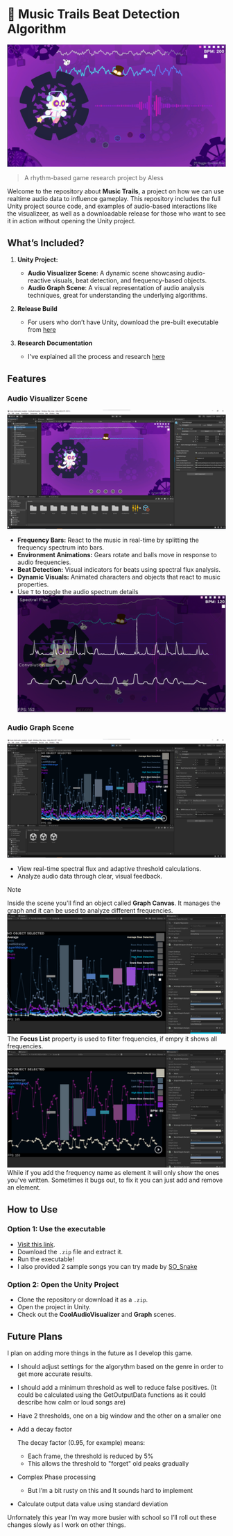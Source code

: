 # 🎵 Music Trails Beat Detection Algorithm 
![Header](./github/header.png)

> A rhythm-based game research project by Aless 

Welcome to the repository about **Music Trails**, a project on how we can use realtime audio data to influence gameplay. This repository includes the full Unity project source code, and examples of audio-based interactions like the visualizeer, as well as a downloadable release for those who want to see it in action without opening the Unity project.  

## What’s Included?  

1. **Unity Project:**  
   - **Audio Visualizer Scene**: A dynamic scene showcasing audio-reactive visuals, beat detection, and frequency-based objects.  
   - **Audio Graph Scene**: A visual representation of audio analysis techniques, great for understanding the underlying algorithms.  

2. **Release Build**  
   - For users who don’t have Unity, download the pre-built executable from [here](https://cupflow-studios.itch.io/audio-visualizer)

3. **Research Documentation**  
   - I've explained all the process and research [here](https://deeply-dodo-5c9.notion.site/Music-Trails-Research-60fd7dc2b13c4d809a78fc6d103b411a?pvs=4)

## Features  

### Audio Visualizer Scene  
![Audio Visuliazer Scene](./github/visualizer-scene.png)
- **Frequency Bars:** React to the music in real-time by splitting the frequency spectrum into bars.  
- **Environment Animations:** Gears rotate and balls move in response to audio frequencies.  
- **Beat Detection:** Visual indicators for beats using spectral flux analysis.  
- **Dynamic Visuals:** Animated characters and objects that react to music properties. 
- Use `T` to toggle the audio spectrum details 
![Spectrum Details](./github/flux-details.png)


### Audio Graph Scene  
![Audio Graph](./github/graph-scene.png)

- View real-time spectral flux and adaptive threshold calculations.  
- Analyze audio data through clear, visual feedback.  

> [!NOTE]
> Inside the scene you'll find an object called **Graph Canvas**. 
> It manages the graph and it can be used to analyze different frequencies.
> ![Focus List Empty](./github/focus-list.png)
> The **Focus List** property is used to filter frequencies, if empry it shows all frequencies.
> ![Focus List Filter](./github/focus-list-filtered.png)
> While if you add the frequency name as element it will only show the ones you've written.
> Sometimes it bugs out, to fix it you can just add and remove an element.

## How to Use  

### Option 1: Use the executable  
- [Visit this link](https://cupflow-studios.itch.io/audio-visualizer).  
- Download the `.zip` file and extract it.  
- Run the executable!
- I also provided 2 sample songs you can try made by [SO_Snake](https://m.youtube.com/@S.O-Music)

### Option 2: Open the Unity Project  
- Clone the repository or download it as a `.zip`.  
- Open the project in Unity.  
- Check out the **CoolAudioVisualizer** and **Graph** scenes.  

## Future Plans  

I plan on adding more things in the future as I develop this game.

- I should adjust settings for the algorythm based on the genre in order to get more accurate results.
- I should add a minimum threshold as well to reduce false positives. (It could be calculated using the GetOutputData functions as it could describe how calm or loud songs are)
- Have 2 thresholds, one on a big window and the other on a smaller one
- Add a decay factor
    
    The decay factor (0.95, for example) means:
    
    - Each frame, the threshold is reduced by 5%
    - This allows the threshold to "forget" old peaks gradually
- Complex Phase processing
    - But I’m a bit rusty on this and It sounds hard to implement
- Calculate output data value using standard deviation

Unfornately this year I’m way more busier with school so I’ll roll out these changes slowly as I work on other things.
